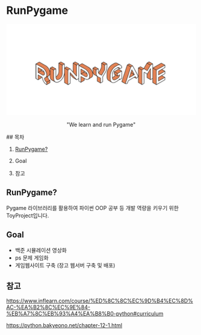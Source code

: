 # RunPygame


<p align="center">
<img src="README.assets/logo.png" />
</p>

<p align="center"> "We learn and run Pygame" </p>
## 목차

1. [RunPygame?](#RunPygame?)

2. Goal

3. 참고



## RunPygame?

Pygame 라이브러리를 활용하여 파이썬 OOP 공부 등 개발 역량을 키우기 위한 ToyProject입니다.



## Goal

- 백준 시뮬레이션 영상화
- ps 문제 게임화
- 게임웹사이트 구축 (장고 웹서버 구축 및 배포)




## 참고
https://www.inflearn.com/course/%ED%8C%8C%EC%9D%B4%EC%8D%AC-%EA%B2%8C%EC%9E%84-%EB%A7%8C%EB%93%A4%EA%B8%B0-python#curriculum

https://python.bakyeono.net/chapter-12-1.html
